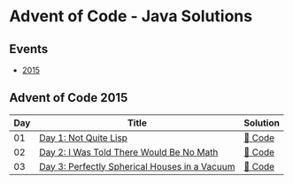 # Advent of Code - Java Solutions

## Events

- [2015](#advent-of-code-2015)

## Advent of Code 2015

| Day | Title                                                                                | Solution                                                     |
|-----|--------------------------------------------------------------------------------------|--------------------------------------------------------------|
| 01  | [Day 1: Not Quite Lisp](https://adventofcode.com/2015/day/1)                         | [🔗 Code](./src/main/java/com/arshshaikh/aoc/y2015/D01.java) |
| 02  | [Day 2: I Was Told There Would Be No Math](https://adventofcode.com/2015/day/2)      | [🔗 Code](./src/main/java/com/arshshaikh/aoc/y2015/D02.java) |
| 03  | [Day 3: Perfectly Spherical Houses in a Vacuum](https://adventofcode.com/2015/day/3) | [🔗 Code](./src/main/java/com/arshshaikh/aoc/y2015/D03.java) |
